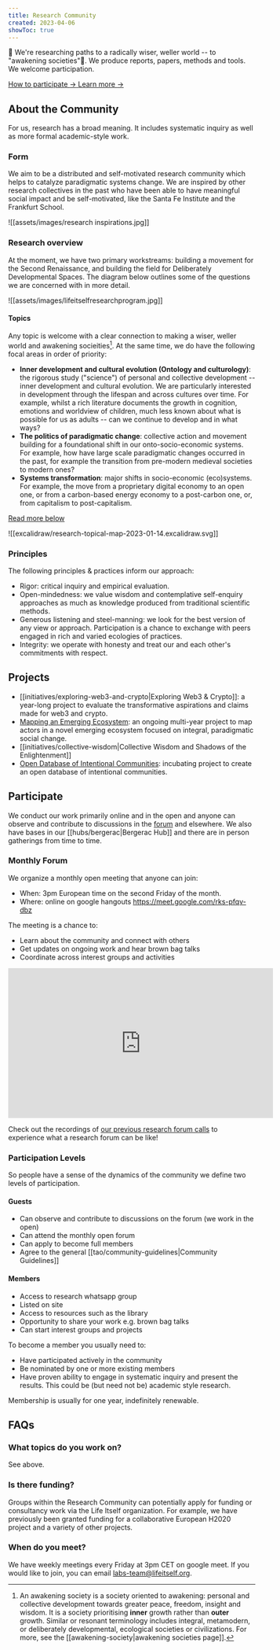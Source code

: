 ```yaml
---
title: Research Community
created: 2023-04-06
showToc: true
---
```


👋 We're researching paths to a radically wiser, weller world -- to "awakening societies"🌻. We produce reports, papers, methods and tools. We welcome participation.

[^1]: An awakening society is a society oriented to awakening: personal and collective development towards greater peace, freedom, insight and wisdom. It is a society prioritising  **inner** growth rather than **outer** growth. Similar or resonant terminology includes integral, metamodern, or deliberately developmental, ecological societies or civilizations. For more, see the [[awakening-society|awakening societies page]].

<div className="mt-10 flex gap-x-6 not-prose">
  <a
    href="#participate"
    className="rounded-md bg-secondary px-4 py-3 font-medium text-primary shadow focus:outline-none focus:ring-2 focus:ring-primary "
>
    How to participate <span aria-hidden="true">→</span>
  </a>
  <a href="#about-the-community" className="rounded-md bg-secondary px-4 py-3 font-medium text-primary shadow focus:outline-none focus:ring-2 focus:ring-primary">
    Learn more <span aria-hidden="true">→</span>
  </a>
</div>

## About the Community

For us, research has a broad meaning. It includes systematic inquiry as well as more formal academic-style work. 

### Form 

We aim to be a distributed and self-motivated research community which helps to catalyze paradigmatic systems change. We are inspired by other research collectives in the past who have been able to have meaningful social impact and be self-motivated, like the Santa Fe Institute and the Frankfurt School. 

![[assets/images/research inspirations.jpg]]
### Research overview

At the moment, we have two primary workstreams: building a movement for the Second Renaissance, and building the field for Deliberately Developmental Spaces. The diagram below outlines some of the questions we are concerned with in more detail.


![[assets/images/lifeitselfresearchprogram.jpg]]

#### Topics 

Any topic is welcome with a clear connection to making a wiser, weller world and awakening socieities[^1]. At the same time, we do have the following focal areas in order of priority:

- **Inner development and cultural evolution (Ontology and culturology)**: the rigorous study ("science") of personal and collective development -- inner development and cultural evolution. We are particularly interested in development through the lifespan and across cultures over time. For example, whilst a rich literature documents the growth in cognition, emotions and worldview of children, much less known about what is possible for us as adults -- can we continue to develop and in what ways?
- **The politics of paradigmatic change**: collective action and movement building for a foundational shift in our onto-socio-economic systems. For example, how have large scale paradigmatic changes occurred in the past, for example the transition from pre-modern medieval societies to modern ones?
- **Systems transformation**: major shifts in socio-economic (eco)systems. For example, the move from a proprietary digital economy to an open one, or from a carbon-based energy economy to a post-carbon one, or, from capitalism to post-capitalism.

[Read more below](#topics)

![[excalidraw/research-topical-map-2023-01-14.excalidraw.svg]]

### Principles

The following principles & practices inform our approach:

- Rigor: critical inquiry and empirical evaluation.
- Open-mindedness: we value wisdom and contemplative self-enquiry approaches as much as knowledge produced from traditional scientific methods.
- Generous listening and steel-manning: we look for the best version of any view or approach. Participation is a chance to exchange with peers engaged in rich and varied ecologies of practices.
- Integrity: we operate with honesty and treat our and each other's commitments with respect.

## Projects

- [[initiatives/exploring-web3-and-crypto|Exploring Web3 & Crypto]]: a year-long project to evaluate the transformative aspirations and claims made for web3 and crypto.
- [Mapping an Emerging Ecosystem](/ecosystem): an ongoing multi-year project to map actors in a novel emerging ecosystem focused on integral, paradigmatic social change.
- [[initiatives/collective-wisdom|Collective Wisdom and Shadows of the Enlightenment]]
- [Open Database of Intentional Communities](https://github.com/orgs/life-itself/discussions/144): incubating project to create an open database of intentional communities.

<a name="how-to-participate"></a>

## Participate

We conduct our work primarily online and in the open and anyone can observe and contribute to discussions in the [forum][] and elsewhere. We also have bases in our [[hubs/bergerac|Bergerac Hub]] and there are in person gatherings from time to time.

[forum]: https://github.com/orgs/life-itself/discussions/categories/research

### Monthly Forum

We organize a monthly open meeting that anyone can join:

- When: 3pm European time on the second Friday of the month.
- Where: online on google hangouts https://meet.google.com/rks-pfqv-dbz

The meeting is a chance to:

- Learn about the community and connect with others
- Get updates on ongoing work and hear brown bag talks
- Coordinate across interest groups and activities

<iframe width="540" height="305" src="https://1ebb0834.sibforms.com/serve/MUIEAMrSe1USyAnFoe_C630Hr_0w-TDQQxw6XMoeLGZz82CiFPdnyM0wQSEPQxYICRv2iFrZ2Q-huoSJLziIJQgGvH1g7RxqvjPmV4i5wU7eHy4zl9KD3KDdF9ZekRx0NAhwEZl2D7LQ7Qe02DSJOqgSpG6dU6R8Fgi7RN2ehg-zMnq2iH7gTff5uu-6HimjfC1z4hK9RuUXvQY0" frameborder="0" scrolling="auto" allowfullscreen></iframe>

Check out the recordings of [our previous research forum calls](https://www.youtube.com/playlist?list=PLg0Untv2MuxXjzVSehpnGd1GVN8cgKXcr) to experience what a research forum can be like!

### Participation Levels

So people have a sense of the dynamics of the community we define two levels of participation.

#### Guests

- Can observe and contribute to discussions on the forum (we work in the open) 
- Can attend the monthly open forum
- Can apply to become full members
- Agree to the general [[tao/community-guidelines|Community Guidelines]]

#### Members

- Access to research whatsapp group
- Listed on site
- Access to resources such as the library
- Opportunity to share your work e.g. brown bag talks
- Can start interest groups and projects

To become a member you usually need to:

- Have participated actively in the community
- Be nominated by one or more existing members
- Have proven ability to engage in systematic inquiry and present the results. This could be (but need not be) academic style research.

Membership is usually for one year, indefinitely renewable.

## FAQs

### What topics do you work on?

See above.

### Is there funding?

Groups within the Research Community can potentially apply for funding or consultancy work via the Life Itself organization. For example, we have previously been granted funding for a collaborative European H2020 project and a variety of other projects.

### When do you meet? 

We have weekly meetings every Friday at 3pm CET on google meet. If you would like to join, you can email labs-team@lifeitself.org.